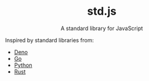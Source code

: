 <h1 align="center">std.js</h1>
<p align="center">A standard library for JavaScript</p>

Inspired by standard libraries from:
- [Deno](https://github.com/denoland/deno_std)
- [Go](standardhttps://pkg.go.dev/std)
- [Python](https://docs.python.org/3.13/library/index.html)
- [Rust](https://doc.rust-lang.org/std/#modules)
